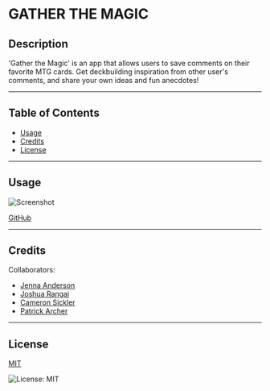 # GATHER THE MAGIC

## Description

'Gather the Magic' is an app that allows users to save comments on their favorite MTG cards. Get deckbuilding inspiration from other user's comments, and share your own ideas and fun anecdotes!

___

## Table of Contents

* [Usage](#usage)
* [Credits](#credits)
* [License](#license)

___

## Usage

![Screenshot]()

[GitHub](https://github.com/patrickarcher414/gather-the-magic)

___

## Credits

Collaborators:
- [Jenna Anderson](https://github.com/jennaanderson00)
- [Joshua Rangai](https://github.com/jrrangai)
- [Cameron Sickler](https://github.com/CameronSickler)
- [Patrick Archer](https://github.com/patrickarcher414)

___

## License

[MIT](https://opensource.org/licenses/MIT)

![License: MIT](https://img.shields.io/badge/License-MIT-yellow.svg)